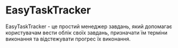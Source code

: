 # EasyTaskTracker
EasyTaskTracker - це простий менеджер завдань, який допомагає користувачам вести облік своїх завдань, призначати їм терміни виконання та відстежувати прогрес їх виконання.
